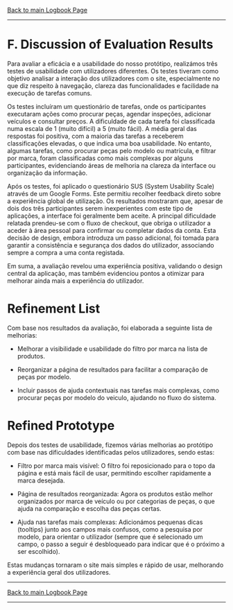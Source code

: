 [Back to main Logbook Page](../hci_logbook.md)

---

# F. Discussion of Evaluation Results
Para avaliar a eficácia e a usabilidade do nosso protótipo, realizámos três testes de usabilidade com utilizadores diferentes. Os testes tiveram como objetivo analisar a interação dos utilizadores com o site, especialmente no que diz respeito à navegação, clareza das funcionalidades e facilidade na execução de tarefas comuns.

Os testes incluíram um questionário de tarefas, onde os participantes executaram ações como procurar peças, agendar inspeções, adicionar veículos e consultar preços. A dificuldade de cada tarefa foi classificada numa escala de 1 (muito difícil) a 5 (muito fácil). A média geral das respostas foi positiva, com a maioria das tarefas a receberem classificações elevadas, o que indica uma boa usabilidade. No entanto, algumas tarefas, como procurar peças pelo modelo ou matrícula, e filtrar por marca, foram classificadas como mais complexas por alguns participantes, evidenciando áreas de melhoria na clareza da interface ou organização da informação.

Após os testes, foi aplicado o questionário SUS (System Usability Scale) através de um Google Forms. Este permitiu recolher feedback direto sobre a experiência global de utilização. Os resultados mostraram que, apesar de dois dos três participantes serem inexperientes com este tipo de aplicações, a interface foi geralmente bem aceite. A principal dificuldade relatada prendeu-se com o fluxo de checkout, que obriga o utilizador a aceder à área pessoal para confirmar ou completar dados da conta. Esta decisão de design, embora introduza um passo adicional, foi tomada para garantir a consistência e segurança dos dados do utilizador, associando sempre a compra a uma conta registada.

Em suma, a avaliação revelou uma experiência positiva, validando o design central da aplicação, mas também evidenciou pontos a otimizar para melhorar ainda mais a experiência do utilizador.

# Refinement List

Com base nos resultados da avaliação, foi elaborada a seguinte lista de melhorias:

- Melhorar a visibilidade e usabilidade do filtro por marca na lista de produtos.

- Reorganizar a página de resultados para facilitar a comparação de peças por modelo.

- Incluir passos de ajuda contextuais nas tarefas mais complexas, como procurar peças por modelo do veiculo, ajudando no fluxo do sistema.

# Refined Prototype

Depois dos testes de usabilidade, fizemos várias melhorias ao protótipo com base nas dificuldades identificadas pelos utilizadores, sendo estas:

- Filtro por marca mais visível:
O filtro foi reposicionado para o topo da página e está mais fácil de usar, permitindo escolher rapidamente a marca desejada.

- Página de resultados reorganizada:
Agora os produtos estão melhor organizados por marca de veículo ou por categorias de peças, o que ajuda na comparação e escolha das peças certas.

- Ajuda nas tarefas mais complexas:
Adicionámos pequenas dicas (tooltips) junto aos campos mais confusos, como a pesquisa por modelo, para orientar o utilizador (sempre que é selecionado um campo, o passo a seguir é desbloqueado para indicar que é o próximo a ser escolhido).


Estas mudanças tornaram o site mais simples e rápido de usar, melhorando a experiência geral dos utilizadores.

---
[Back to main Logbook Page](../hci_logbook.md)

---